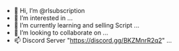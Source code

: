 - 👋 Hi, I’m @rlsubscription
- 👀 I’m interested in ...
- 🌱 I’m currently learning and selling Script ...
- 💞️ I’m looking to collaborate on ...
- 📫 Discord Server "https://discord.gg/BKZMnrR2q2" ...

<!---
rlsubscription/rlsubscription is a ✨ special ✨ repository because its `README.md` (this file) appears on your GitHub profile.
You can click the Preview link to take a look at your changes.
--->
